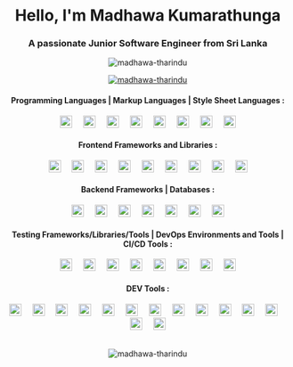 <h1 align="center">Hello, I'm Madhawa Kumarathunga</h1>
<h3 align="center">A passionate Junior Software Engineer from Sri Lanka</h3>

<p align="center"> <img src="https://komarev.com/ghpvc/?username=madhawa-tharindu&label=Profile%20views&color=0e75b6&style=flat" alt="madhawa-tharindu" /> </p>

<p align="center"> <a href="https://github.com/ryo-ma/github-profile-trophy"><img src="https://github-profile-trophy.vercel.app/?username=madhawa-tharindu" alt="madhawa-tharindu" /></a> </p>

<p align="center">
</p>

<h4 align="center">Programming Languages | Markup Languages | Style Sheet Languages :</h4>
<div align="center">
  <img src="https://skillicons.dev/icons?i=java" height="22" alt="java logo"  />
  <img width="12" />
  <img src="https://skillicons.dev/icons?i=js" height="22" alt="javascript logo"  />
  <img width="12" />
  <img src="https://cdn.jsdelivr.net/gh/devicons/devicon/icons/typescript/typescript-original.svg" height="22" alt="typescript logo"  />
  <img width="12" />
  <img src="https://skillicons.dev/icons?i=py" height="22" alt="python logo"  />
  <img width="12" />
  <img src="https://skillicons.dev/icons?i=cpp" height="22" alt="cplusplus logo"  />
  <img width="12" />
  <img src="https://skillicons.dev/icons?i=c" height="22" alt="c logo"  />
  <img width="12" />
  <img src="https://skillicons.dev/icons?i=html" height="22" alt="html5 logo"  />
  <img width="12" />
  <img src="https://skillicons.dev/icons?i=css" height="22" alt="css3 logo"  />
</div>

<h4 align="center">Frontend Frameworks and Libraries :</h4>

<div align="center">
  <img src="https://skillicons.dev/icons?i=react" height="22" alt="react logo"  />
  <img width="12" />
  <img src="https://skillicons.dev/icons?i=nextjs" height="22" alt="nextjs logo"  />
  <img width="12" />
  <img src="https://skillicons.dev/icons?i=tailwind" height="22" alt="tailwindcss logo"  />
  <img width="12" />
  <img src="https://skillicons.dev/icons?i=materialui" height="22" alt="materialui logo"  />
  <img width="12" />
  <img src="https://cdn.jsdelivr.net/gh/devicons/devicon/icons/bootstrap/bootstrap-original.svg" height="22" alt="bootstrap logo"  />
  <img width="12" />
  <img src="https://skillicons.dev/icons?i=sass" height="22" alt="sass logo"  />
  <img width="12" />
  <img src="https://skillicons.dev/icons?i=vue" height="22" alt="vuejs logo"  />
  <img width="12" />
  <img src="https://cdn.jsdelivr.net/gh/devicons/devicon/icons/vuetify/vuetify-original.svg" height="22" alt="vuetify logo"  />
  <img width="12" />
  <img src="https://cdn.jsdelivr.net/gh/devicons/devicon/icons/angularjs/angularjs-original.svg" height="22" alt="angularjs logo"  />
</div>

<h4 align="center">Backend Frameworks | Databases :</h4>

<div align="center">
  <img src="https://skillicons.dev/icons?i=nodejs" height="22" alt="nodejs logo"  />
  <img width="12" />
  <img src="https://skillicons.dev/icons?i=express" height="22" alt="express logo"  />
  <img width="12" />
  <img src="https://skillicons.dev/icons?i=spring" height="22" alt="spring logo"  />
  <img width="12" />
  <img src="https://skillicons.dev/icons?i=flask" height="22" alt="flask logo"  />
  <img width="12" />
  <img src="https://skillicons.dev/icons?i=mysql" height="22" alt="mysql logo"  />
  <img width="12" />
  <img src="https://cdn.simpleicons.org/oracle/F80000" height="22" alt="oracle logo"  />
  <img width="12" />
  <img src="https://skillicons.dev/icons?i=mongodb" height="22" alt="mongodb logo"  />
</div>

<h4 align="center">Testing Frameworks/Libraries/Tools | DevOps Environments and Tools | CI/CD Tools :</h4>

<div align="center">
  <img src="https://skillicons.dev/icons?i=selenium" height="22" alt="selenium logo"  />
  <img width="12" />
  <img src="https://skillicons.dev/icons?i=jest" height="22" alt="jest logo"  />
  <img width="12" />
  <img src="https://cdn.jsdelivr.net/gh/devicons/devicon/icons/karma/karma-original.svg" height="22" alt="karma logo"  />
  <img width="12" />
  <img src="https://skillicons.dev/icons?i=aws" height="22" alt="amazonwebservices logo"  />
  <img width="12" />
  <img src="https://cdn.jsdelivr.net/gh/devicons/devicon/icons/oracle/oracle-original.svg" height="22" alt="oracle logo"  />
  <img width="12" />
  <img src="https://skillicons.dev/icons?i=docker" height="22" alt="docker logo"  />
  <img width="12" />
  <img src="https://skillicons.dev/icons?i=kubernetes" height="22" alt="kubernetes logo"  />
  <img width="12" />
  <img src="https://skillicons.dev/icons?i=jenkins" height="22" alt="jenkins logo"  />
</div>

<h4 align="center">DEV Tools :</h4>

<div align="center">
  <img src="https://skillicons.dev/icons?i=github" height="22" alt="github logo"  />
  <img width="12" />
  <img src="https://skillicons.dev/icons?i=gitlab" height="22" alt="gitlab logo"  />
  <img width="12" />
  <img src="https://skillicons.dev/icons?i=vscode" height="22" alt="vscode logo"  />
  <img width="12" />
  <img src="https://skillicons.dev/icons?i=visualstudio" height="22" alt="visualstudio logo"  />
  <img width="12" />
  <img src="https://skillicons.dev/icons?i=idea" height="22" alt="intellijidea logo"  />
  <img width="12" />
  <img src="https://cdn.simpleicons.org/postman/FF6C37" height="22" alt="postman logo"  />
  <img width="12" />
  <img src="https://skillicons.dev/icons?i=linux" height="22" alt="linux logo"  />
  <img width="12" />
  <img src="https://cdn.simpleicons.org/nginx/009639" height="22" alt="nginx logo"  />
  <img width="12" />
  <img src="https://cdn.simpleicons.org/netlify/00C7B7" height="22" alt="netlify logo"  />
  <img width="12" />
  <img src="https://cdn.simpleicons.org/jira/0052CC" height="22" alt="jira logo"  />
  <img width="12" />
  <img src="https://skillicons.dev/icons?i=figma" height="22" alt="figma logo"  />
  <img width="12" />
  <img src="https://cdn.simpleicons.org/wordpress/21759B" height="22" alt="wordpress logo"  />
  <img width="12" />
  <img src="https://cdn.simpleicons.org/anaconda/44A833" height="22" alt="anaconda logo"  />
  <img width="12" />
  <img src="https://cdn.simpleicons.org/jupyter/F37626" height="22" alt="jupyter logo"  />
</div>


<br />



<div align="center">
<p><img align="center" src="https://github-readme-streak-stats.herokuapp.com/?user=madhawa-tharindu&" alt="madhawa-tharindu" /></p>
</div>


<br clear="both">
<!-- <div align="center">
<picture>
  <source media="(prefers-color-scheme: dark)" srcset="github-snake-dark.svg" />
  <source media="(prefers-color-scheme: light)" srcset="github-snake.svg" />
  <img alt="github-snake" src="github-snake.svg" />
</picture>
</div> -->


